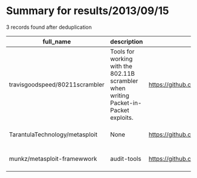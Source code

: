 
# Summary for results/2013/09/15
    
3 records found after deduplication

| full_name | description | html_url | matched_list | matched_count | pushed_at | size | stargazers_count | language | forks_count | vul_ids |
|--------------------------------|--------------------------------------------------------------------------------------|---------------------------------------------------|----------------------------------|-----------------|---------------------------|--------|--------------------|------------|---------------|-----------|
| travisgoodspeed/80211scrambler | Tools for working with the 802.11B scrambler when writing Packet-in-Packet exploits. | https://github.com/travisgoodspeed/80211scrambler | ['exploit'] | 1 | 2013-09-15 12:34:17+00:00 | 400 | 13 | Verilog | 4 | [] |
| TarantulaTechnology/metasploit | None | https://github.com/TarantulaTechnology/metasploit | ['metasploit module OR payload'] | 1 | 2013-09-15 01:40:35+00:00 | 31760 | 0 | Ruby | 1 | [] |
| munkz/metasploit-framewwork | audit-tools | https://github.com/munkz/metasploit-framewwork | ['metasploit module OR payload'] | 1 | 2013-09-15 22:54:51+00:00 | 104 | 0 | | 0 | [] |
